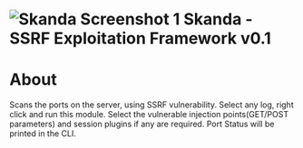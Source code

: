 ![Skanda Screenshot 1](https://raw.github.com/jayeshchauhan/SKANDA/master/Skanda.JPG)
Skanda - SSRF Exploitation Framework v0.1
==========================================

About
=====
Scans the ports on the server, using SSRF vulnerability. Select any log, right click and run this module. Select the vulnerable injection points(GET/POST parameters) and session plugins if any are required. Port Status will be printed in the CLI.
